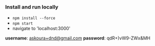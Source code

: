 ### Install and run locally

 - `npm install --force`
 - `npm start`
 - navigate to 'localhost:3000'

**username**: askoura+dnd@gmail.com
**password**: qdR+)vW9-ZWx&MH
